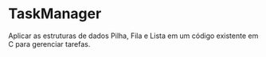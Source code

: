 # TaskManager
Aplicar as estruturas de dados Pilha, Fila e Lista em um código existente em C para gerenciar tarefas.
